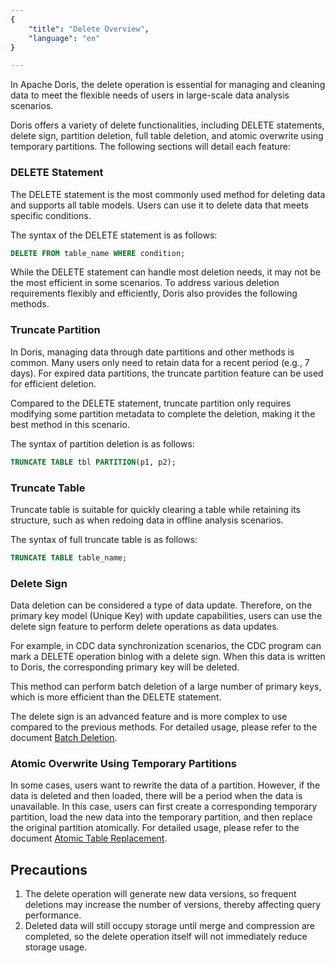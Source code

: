 ```yaml
---
{
    "title": "Delete Overview",
    "language": "en"
}

---
```


<!-- 
Licensed to the Apache Software Foundation (ASF) under one
or more contributor license agreements.  See the NOTICE file
distributed with this work for additional information
regarding copyright ownership.  The ASF licenses this file
to you under the Apache License, Version 2.0 (the
"License"); you may not use this file except in compliance
with the License.  You may obtain a copy of the License at

  http://www.apache.org/licenses/LICENSE-2.0

Unless required by applicable law or agreed to in writing,
software distributed under the License is distributed on an
"AS IS" BASIS, WITHOUT WARRANTIES OR CONDITIONS OF ANY
KIND, either express or implied.  See the License for the
specific language governing permissions and limitations
under the License.
-->

In Apache Doris, the delete operation is essential for managing and cleaning data to meet the flexible needs of users in large-scale data analysis scenarios.

Doris offers a variety of delete functionalities, including DELETE statements, delete sign, partition deletion, full table deletion, and atomic overwrite using temporary partitions. The following sections will detail each feature:

### DELETE Statement

The DELETE statement is the most commonly used method for deleting data and supports all table models. Users can use it to delete data that meets specific conditions.

The syntax of the DELETE statement is as follows:

```sql
DELETE FROM table_name WHERE condition;
```

While the DELETE statement can handle most deletion needs, it may not be the most efficient in some scenarios. To address various deletion requirements flexibly and efficiently, Doris also provides the following methods.

### Truncate Partition 

In Doris, managing data through date partitions and other methods is common. Many users only need to retain data for a recent period (e.g., 7 days). For expired data partitions, the truncate partition feature can be used for efficient deletion.

Compared to the DELETE statement, truncate partition only requires modifying some partition metadata to complete the deletion, making it the best method in this scenario.

The syntax of partition deletion is as follows:

```sql
TRUNCATE TABLE tbl PARTITION(p1, p2);
```

### Truncate Table

Truncate table is suitable for quickly clearing a table while retaining its structure, such as when redoing data in offline analysis scenarios.

The syntax of full truncate table is as follows:

```sql
TRUNCATE TABLE table_name;
```

### Delete Sign 

Data deletion can be considered a type of data update. Therefore, on the primary key model (Unique Key) with update capabilities, users can use the delete sign feature to perform delete operations as data updates.

For example, in CDC data synchronization scenarios, the CDC program can mark a DELETE operation binlog with a delete sign. When this data is written to Doris, the corresponding primary key will be deleted.

This method can perform batch deletion of a large number of primary keys, which is more efficient than the DELETE statement.

The delete sign is an advanced feature and is more complex to use compared to the previous methods. For detailed usage, please refer to the document [Batch Deletion](./delete-overview.md).

### Atomic Overwrite Using Temporary Partitions

In some cases, users want to rewrite the data of a partition. However, if the data is deleted and then loaded, there will be a period when the data is unavailable. In this case, users can first create a corresponding temporary partition, load the new data into the temporary partition, and then replace the original partition atomically. For detailed usage, please refer to the document [Atomic Table Replacement](./atomicity-replace.md).

## Precautions

1. The delete operation will generate new data versions, so frequent deletions may increase the number of versions, thereby affecting query performance.
2. Deleted data will still occupy storage until merge and compression are completed, so the delete operation itself will not immediately reduce storage usage.
